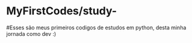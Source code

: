 # MyFirstCodes/study-


#Esses são meus primeiros codigos de estudos em python, desta minha jornada como dev :) 
